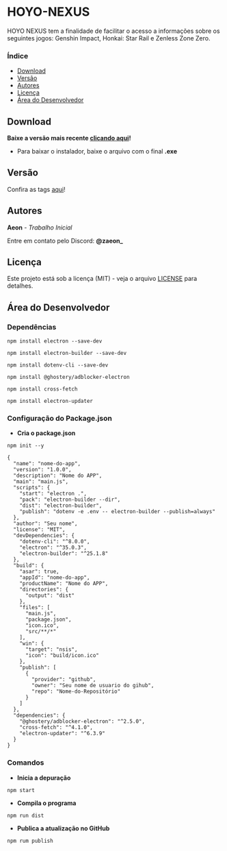 # HOYO-NEXUS
HOYO NEXUS tem a finalidade de facilitar o acesso a informações sobre os seguintes jogos: Genshin Impact, Honkai: Star Rail e Zenless Zone Zero.

### Índice
* [Download](https://github.com/zAeonDev/HOYO-NEXUS?tab=readme-ov-file#download)
* [Versão](https://github.com/zAeonDev/HOYO-NEXUS?tab=readme-ov-file#vers%C3%A3o)
* [Autores](https://github.com/zAeonDev/HOYO-NEXUS?tab=readme-ov-file#autores)
* [Licença](https://github.com/zAeonDev/HOYO-NEXUS?tab=readme-ov-file#licen%C3%A7a)
* [Área do Desenvolvedor](https://github.com/zAeonDev/HOYO-NEXUS?tab=readme-ov-file#%C3%A1rea-do-desenvolvedor)

## Download
**Baixe a versão mais recente [clicando aqui](https://github.com/zAeonDev/HOYO-NEXUS/releases/tag/v1.0.0)!**
* Para baixar o instalador, baixe o arquivo com o final **.exe**

## Versão
Confira as tags [aqui](https://github.com/zAeonDev/HOYO-NEXUS/tags)!

## Autores
**Aeon** - *Trabalho Inicial*

Entre em contato pelo Discord: **@zaeon_**

## Licença
Este projeto está sob a licença (MIT) - veja o arquivo [LICENSE](LICENSE) para detalhes.

## Área do Desenvolvedor

### Dependências
```
npm install electron --save-dev
```
```
npm install electron-builder --save-dev
```
```
npm install dotenv-cli --save-dev
```
```
npm install @ghostery/adblocker-electron
```
```
npm install cross-fetch
```
```
npm install electron-updater
```

### Configuração do Package.json
* **Cria o package.json**
```
npm init --y
```

```
{
  "name": "nome-do-app",
  "version": "1.0.0",
  "description": "Nome do APP",
  "main": "main.js",
  "scripts": {
    "start": "electron .",
    "pack": "electron-builder --dir",
    "dist": "electron-builder",
    "publish": "dotenv -e .env -- electron-builder --publish=always"
  },
  "author": "Seu nome",
  "license": "MIT",
  "devDependencies": {
    "dotenv-cli": "^8.0.0",
    "electron": "^35.0.3",
    "electron-builder": "^25.1.8"
  },
  "build": {
    "asar": true,
    "appId": "nome-do-app",
    "productName": "Nome do APP",
    "directories": {
      "output": "dist"
    },
    "files": [
      "main.js",
      "package.json",
      "icon.ico",
      "src/**/*"
    ],
    "win": {
      "target": "nsis",
      "icon": "build/icon.ico"
    },
    "publish": [
      {
        "provider": "github",
        "owner": "Seu nome de usuario do gihub",
        "repo": "Nome-do-Repositório"
      }
    ]
  },
  "dependencies": {
    "@ghostery/adblocker-electron": "^2.5.0",
    "cross-fetch": "^4.1.0",
    "electron-updater": "^6.3.9"
  }
}
```

### Comandos
* **Inicia a depuração**
```
npm start
```

* **Compila o programa**
```
npm run dist
```

* **Publica a atualização no GitHub**
```
npm rum publish
```

